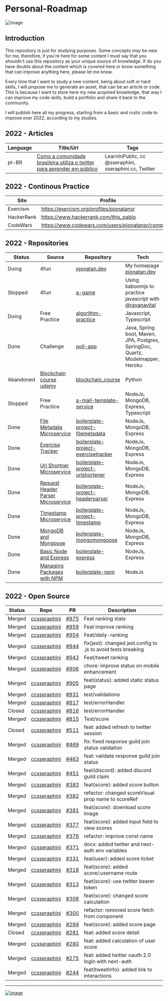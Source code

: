# Personal-Roadmap

![image](https://img.shields.io/github/last-commit/pjonatansr/personal-roadmap?logo=github&logoColor=gold&style=flat-square)

## Introduction
This repository is just for studying purposes. Some concepts may be new for me, therefore, if you're here for some content I must say that you shouldn't use this repository as your unique source of knowledge. 
If do you have doubts about the content which is covered here or know something that can improve anything here, please let me know.

Every time that I want to study a new content, being about soft or hard skills, I will propose me to generate an asset, that can be an article or code. This is because I want to store here my new acquired knowledge, that way I can improve my code skills, build a portfolio and share it back to the community. 

I will publish here all my progress, starting from a basic and rustic code to improve over 2022, according to my studies.

## 2022 - Articles
Language|Title/Url|Tags
--------|---------|----
pt-BR | [Como a comunidade brasileira utiliza o twitter para aprender em público](https://dev.to/pjonatansr/como-a-comunidade-brasileira-utiliza-o-twitter-para-aprender-em-publico-345b)| LearnInPublic, cc @sseraphini, sseraphini.cc, Twitter

## 2022 - Continous Practice
Site|Profile|Tech
----|-------|----
Exercism|https://exercism.org/profiles/pjonatansr|Javascript, Rust
HackerRank|https://www.hackerrank.com/this_pablo|Algorithm
CodeWars|https://www.codewars.com/users/pjonatansr/completed|TypeScript/Algorithm

## 2022 - Repositories
Status|Source|Repository|Tech
------|------|----------|----
Doing|4fun|[pjonatan.dev](https://github.com/pjonatansr/pjonatan.dev)|My homepage [pjonatan.dev](https://pjonatan.dev)
Stopped|4fun|[a-game](https://github.com/pjonatansr/a-game)|Using kaboomjs to practice javascript with [@rayanavital](https://github.com/RayanaVital)
Doing| Free Practice | [algorithm-practice](https://github.com/pjonatansr/algorithm-practice) | Javascript, Typescript
Done | Challenge | [poll-app](https://github.com/pjonatansr/poll-app) | Java, Spring boot, Maven, JPA, Postgres, SpringDoc, Quartz, Modelmapper, Heroku
Abandoned|[Blockchain course udemy](https://www.udemy.com/course/formacao-engenheiro-de-blockchain/)|[blockchain_course](https://github.com/pjonatansr/blockchain_course)|Python
Stopped | Free Practice | [a-mail-template-service](https://github.com/pjonatansr/a-mail-template-service)|NodeJs, MongoDB, Express, Typescript
Done | [File Metadata Microservice](https://www.freecodecamp.org/learn/back-end-development-and-apis/back-end-development-and-apis-projects/file-metadata-microservice) | [boilerplate-project-filemetadata](https://github.com/pjonatansr/boilerplate-project-filemetadata)|NodeJs, MongoDB, Express
Done | [Exercise Tracker](https://www.freecodecamp.org/learn/back-end-development-and-apis/back-end-development-and-apis-projects/exercise-tracker) | [boilerplate-project-exercisetracker](https://github.com/pjonatansr/boilerplate-project-exercisetracker)|NodeJs, MongoDB, Express
Done | [Url Shortner Microservice](https://www.freecodecamp.org/learn/back-end-development-and-apis/back-end-development-and-apis-projects/url-shortener-microservice) | [boilerplate-project-urlshortener](https://github.com/pjonatansr/boilerplate-project-urlshortener)|NodeJs, MongoDB, Express
Done | [Request Header Parser Microservice](https://www.freecodecamp.org/learn/back-end-development-and-apis/back-end-development-and-apis-projects/request-header-parser-microservice) | [boilerplate-project-headerparser](https://github.com/pjonatansr/boilerplate-project-headerparser)|NodeJs, MongoDB, Express
Done | [Timestamp Microservice](https://www.freecodecamp.org/learn/back-end-development-and-apis/back-end-development-and-apis-projects/timestamp-microservice) | [boilerplate-project-timestamp](https://github.com/pjonatansr/boilerplate-project-timestamp)|NodeJs, MongoDB, Express
Done | [MongoDB and Mongoose](https://www.freecodecamp.org/learn/back-end-development-and-apis/#mongodb-and-mongoose) | [boilerplate-mongomongoose](https://github.com/pjonatansr/boilerplate-mongomongoose)|NodeJs, MongoDB, Express
Done | [Basic Node and Express](https://www.freecodecamp.org/learn/back-end-development-and-apis/#basic-node-and-express) | [boilerplate-express](https://github.com/pjonatansr/boilerplate-express)|NodeJs, Express
Done | [Managing Packages with NPM](https://www.freecodecamp.org/learn/back-end-development-and-apis/#managing-packages-with-npm) | [boilerplate-npm](https://github.com/pjonatansr/boilerplate-npm)|NodeJs

## 2022 - Open Source
Status|Repo|PR|Description
------|----|--|-----------
Merged|[ccsseraphini](https://github.com/sibelius/ccsseraphini)|[#975](https://github.com/sibelius/ccsseraphini/pull/975)| Feat ranking stats 
Merged|[ccsseraphini](https://github.com/sibelius/ccsseraphini)|[#959](https://github.com/sibelius/ccsseraphini/pull/959)| Feat improve ranking 
Merged|[ccsseraphini](https://github.com/sibelius/ccsseraphini)|[#954](https://github.com/sibelius/ccsseraphini/pull/954)| Feat/daily-ranking 
Merged|[ccsseraphini](https://github.com/sibelius/ccsseraphini)|[#944](https://github.com/sibelius/ccsseraphini/pull/944)| fix(jest): changed jest.config to .js to avoid tests breaking 
Merged|[ccsseraphini](https://github.com/sibelius/ccsseraphini)|[#943](https://github.com/sibelius/ccsseraphini/pull/943)| Feat/tweet ranking 
Merged|[ccsseraphini](https://github.com/sibelius/ccsseraphini)|[#906](https://github.com/sibelius/ccsseraphini/pull/906)| chore: improve status on mobile  enhancement
Merged|[ccsseraphini](https://github.com/sibelius/ccsseraphini)|[#905](https://github.com/sibelius/ccsseraphini/pull/905)| feat(status): added static status page 
Merged|[ccsseraphini](https://github.com/sibelius/ccsseraphini)|[#831](https://github.com/sibelius/ccsseraphini/pull/831)| test/validations 
Merged|[ccsseraphini](https://github.com/sibelius/ccsseraphini)|[#817](https://github.com/sibelius/ccsseraphini/pull/817)| test/errorHandler 
Closed|[ccsseraphini](https://github.com/sibelius/ccsseraphini)|[#816](https://github.com/sibelius/ccsseraphini/pull/816)| test/errorHandler 
Merged|[ccsseraphini](https://github.com/sibelius/ccsseraphini)|[#815](https://github.com/sibelius/ccsseraphini/pull/815)| Test/score 
Closed|[ccsseraphini](https://github.com/sibelius/ccsseraphini)|[#511](https://github.com/sibelius/ccsseraphini/pull/511)| feat: added refresh to twitter session 
Merged|[ccsseraphini](https://github.com/sibelius/ccsseraphini)|[#469](https://github.com/sibelius/ccsseraphini/pull/469)| fix: fixed response guild join status validation 
Merged|[ccsseraphini](https://github.com/sibelius/ccsseraphini)|[#463](https://github.com/sibelius/ccsseraphini/pull/463)| feat: validate response guild join status 
Merged|[ccsseraphini](https://github.com/sibelius/ccsseraphini)|[#451](https://github.com/sibelius/ccsseraphini/pull/451)| feat(discord): added discord guild claim 
Merged|[ccsseraphini](https://github.com/sibelius/ccsseraphini)|[#383](https://github.com/sibelius/ccsseraphini/pull/383)| feat(score): added score button 
Merged|[ccsseraphini](https://github.com/sibelius/ccsseraphini)|[#382](https://github.com/sibelius/ccsseraphini/pull/382)| refactor: changed scoreVisual prop name to scoreRef 
Merged|[ccsseraphini](https://github.com/sibelius/ccsseraphini)|[#381](https://github.com/sibelius/ccsseraphini/pull/381)| feat(score): download score image 
Merged|[ccsseraphini](https://github.com/sibelius/ccsseraphini)|[#377](https://github.com/sibelius/ccsseraphini/pull/377)| feat(score): added input field to view scores 
Merged|[ccsseraphini](https://github.com/sibelius/ccsseraphini)|[#376](https://github.com/sibelius/ccsseraphini/pull/376)| refactor: improve const name 
Merged|[ccsseraphini](https://github.com/sibelius/ccsseraphini)|[#371](https://github.com/sibelius/ccsseraphini/pull/371)| docs: added twitter and next-auth env variables 
Merged|[ccsseraphini](https://github.com/sibelius/ccsseraphini)|[#331](https://github.com/sibelius/ccsseraphini/pull/331)| feat(user): added score ticket 
Merged|[ccsseraphini](https://github.com/sibelius/ccsseraphini)|[#318](https://github.com/sibelius/ccsseraphini/pull/318)| feat(score): added score/:username route 
Merged|[ccsseraphini](https://github.com/sibelius/ccsseraphini)|[#313](https://github.com/sibelius/ccsseraphini/pull/313)| feat(score): use twitter bearer token 
Merged|[ccsseraphini](https://github.com/sibelius/ccsseraphini)|[#308](https://github.com/sibelius/ccsseraphini/pull/308)| feat(score): changed score calculation 
Merged|[ccsseraphini](https://github.com/sibelius/ccsseraphini)|[#300](https://github.com/sibelius/ccsseraphini/pull/300)|refactor: removed score fetch from component 
Merged|[ccsseraphini](https://github.com/sibelius/ccsseraphini)|[#294](https://github.com/sibelius/ccsseraphini/pull/294)|feat(score): added score page 
Closed|[ccsseraphini](https://github.com/sibelius/ccsseraphini)|[#281](https://github.com/sibelius/ccsseraphini/pull/281)|feat: added score detail 
Merged|[ccsseraphini](https://github.com/sibelius/ccsseraphini)|[#280](https://github.com/sibelius/ccsseraphini/pull/280)|feat: added calculation of user score 
Merged|[ccsseraphini](https://github.com/sibelius/ccsseraphini)|[#275](https://github.com/sibelius/ccsseraphini/pull/275)|feat: added twitter oauth 2.0 login with next-auth 
Merged|[ccsseraphini](https://github.com/sibelius/ccsseraphini)|[#244](https://github.com/sibelius/ccsseraphini/pull/244)|feat(tweetInfo): added link to interactions 
 

---
[![image](https://img.shields.io/twitter/follow/pjonatansr?color=green&style=flat-square)](https://twitter.com/pjonatansr)
